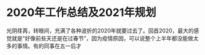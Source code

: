 # 2020年工作总结及2021年规划

光阴荏苒，转眼间，充满了各种波折的2020年就要过去了。回首2020，最大的感觉就是“好像前些天还是在过春节”，因为疫情原因，可以说整个上半年都没能做太多的事情。有的同事在五一后才

## 